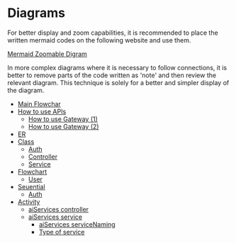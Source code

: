 # Diagrams

For better display and zoom capabilities, it is recommended to place the written mermaid codes on the following website and use them.

[Mermaid Zoomable Digram](https://mermaid.live/edit)

In more complex diagrams where it is necessary to follow connections, it is better to remove parts of the code written as 'note' and then review the relevant diagram. This technique is solely for a better and simpler display of the diagram.

- [Main Flowchar](./Chart)
- [How to use APIs](./apis/APIS)
  - [How to use Gateway (1)](./apis/Call_GW_APIs)
  - [How to use Gateway (2)](./apis/Call_GW_APIs_2)  
- [ER](./er/ER)
- [Class](./class/CLASS)
  - [Auth](./class/Class_Diagram_Auth)
  - [Controller](./class/Class_Diagram_Controller)
  - [Service](./class/Class_Diagram_Service)
- [Flowchart](./flowchart/FLOWCHART)
  - [User](./flowchart/Flowchart_User)
- [Seuential](./sequential/SEQUENTIAL)
  - [Auth](./sequential/Sequential_Diagram_Auth)
- [Activity](./activity/ACTIVITY)
  - [aiServices controller](./activity/Activity_Diagram_aiServices_ctrl)
  - [aiServices service](./activity/Activity_Diagram_aiServices_srv)
    - [aiServices serviceNaming](../service/aiServices_srv_naming)
    - [Type of service](../service/aiServices_srv_type)
